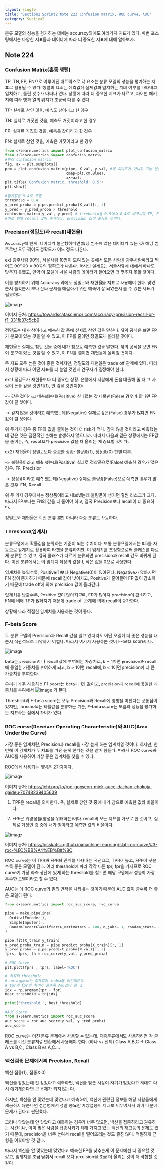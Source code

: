 ```yaml
---
layout: single
title: "Section2 Sprint2 Note 223 Confusion Matrix, ROC curve, AUC"
category: Section2
---
```


분류 모델의 성능을 평가하는 데에는 accuracy외에도 여러가지 지표가 있다. 이번 포스팅에서는 다양한 지표들과 데이터에 따라 더 중요한 지표에 대해 알아보자.

## Note 224
### Confusion Matrix(혼동 행렬)
TP, TN, FP, FN으로 이루어진 매트릭스로 각 요소는 분류 모델의 성능을 평가하는 지표로 활용될 수 있다. 행렬의 요소는 예측값이 실제값과 일치하는 지의 여부를 나타내고 일치하고, 틀린 갯수가 나타나 있다.
상황에 따라 더 중요한 지표가 다르고, 파이썬 패키지에 따라 행과 열의 위치가 조금씩 다를 수 있다.

TP: 실제로 참인 것을, 예측도 참이라고 한 경우

TN: 실제로 거짓인 것을, 예측도 거짓이라고 한 경우

FP: 실제로 거짓인 것을, 예측은 참이라고 한 경우

FN: 실제로 참인 것을, 예측은 거짓이라고 한 경우

```python
from sklearn.metrics import plot_confusion_matrix
from sklearn.metrics import confusion_matrix
#원래 confusion matrix
fig, ax = plt.subplots()
pcm = plot_confusion_matrix(pipe, X_val, y_val, #꼭 파이프가 아니라 그냥 분류 모델 넣으도 됨.
                            cmap=plt.cm.Blues,
                            ax=ax);
plt.title('Confusion matrix, threshold: 0.5')
plt.show()

#임계값을 0.4로 조정
threshold = 0.4
y_pred_proba = pipe.predict_proba(X_val)[:, 1]
y_pred = y_pred_proba > threshold
confusion_matrix(y_val, y_pred) # threhosld를 0.5에서 0.4로 바꾸니까 TP, FP값이 증가하고 FN,TN 값이 감소한다.
#이로 인해 recall 값이 증가하고, precision 값이 줄어들 것이다.
```

### Precision(정밀도)과 recall(재현율)

Accuracy에 한계: 데이터가 불균형하다면(특정 범주에 많은 데이터가 있는 것) 해당 범주로만 모두 찍어도 정확도가 어느 정도 나온다.

ex) 광주사람 90명 , 서울사람 10명이 모여 있는 곳에서 모든 사람을 광주사람이라고 찍어도 90/100 = 90%의 정확도가 나온다.
하지만 실제로는 서울사람에 대해서 하나도 맞추지 못했고, 만약 이 모델에 서울 사람의 데이터가 들어오면 더 맞추지 못할 것이다.

이를 방지하기 위해 Accuracy 외에도 정밀도와 재현율을 지표로 사용해야 한다. 맞았는지 틀렸는지 보다 진짜 문제를 해결하기 위한 예측이 잘 되었는지 볼 수 있는 지표가 필요하다.

![image](https://user-images.githubusercontent.com/97672187/156867417-6e1d247d-8ef8-4f4d-b3b2-bf791cf52075.png)

이미지 출처: https://towardsdatascience.com/accuracy-precision-recall-or-f1-331fb37c5cb9

정밀도는 내가 참이라고 예측한 값 중에 실제로 참인 값을 말한다. 위의 공식을 보면 FP가 분모에 있는 것을 알 수 있고, 이 FP를 줄이면 정밀도가 올라갈 것이다.

재현율은 실제로 참인 것들 중에 내가 참으로 예측한 값을 말한다. 위의 공식을 보면 FN이 분모에 있는 것을 알 수 있고, 이 FN을 줄이면 재현율이 올라갈 것이다.

두 지표 모두 높은 것이 좋은 것이지만, 정밀도와 재현율은 trade off 관계에 있다. 따라서 상황에 따라 어떤 지표를 더 높일 것인지 연구자가 결정해야 한다.

ex1) 정밀도가 재현율보다 더 중요한 상황: 은행에서 사람에게 돈을 대출해 줄 때 그 사람이 돈을 갚을 것인지(1), 안 갚을 것인지(0)

-> 갚을 것이라고 예측했는데(Positive) 실제로는 갚지 못한(False) 경우가 많다면 FP 값이 클 것이다.

-> 갚지 않을 것이라고 예측했는데(Negative) 실제로 갚은(False) 경우가 많다면 FN 값이 클 것이다.

위 두가지 경우 중 FP의 값을 줄이는 것이 더 risk가 적다. 갚지 않을 것이라고 예측했는데 갚은 것은 금전적인 손해는 발생하지 않으니까. 따라서 다음과 같은 상황에서는 FP값을 줄이는, 즉,
recall보다 precision 값을 더 올리는 게 중요할 것이다.

ex2) 재현율이 정밀도보다 중요한 상황: 불량품(1), 정상품(0) 판별 여부.

-> 불량품이라고 예측 했는데(Positive) 실제로 정상품으로(False) 예측한 경우가 많은 경우. FP. Precision

-> 정상품이라고 예측 했는데(Negative) 실제로 불량품(False)으로 예측한 경우가 많은 경우. FN, Recall

위 두 가지 경우에서는 정상품이라고 내보냈는데 불량품이 생기면 훨씬 리스크가 크다. 따라서 FP보다는 FN의 값을 더 줄여야 하고, 결국 Precision보다 recall이 더 중요하다.

정밀도와 재현율은 이진 분류 뿐만 아니라 다중 분류도 가능하다.

### Threshold(임계치)
분류모델에서 확률값을 분류하는 기준이 되는 수치이다. 보통 분류모델에서는 0.5를 자동으로 임계치로 활용하여 타겟을 분류하지만, 이 임계치를 조정함으로써 클래스를 다르게 분류할 수 있고,
결국 클래스가 다르게 분류되면 precision과 recall 값도 바뀌게 된다. 이진 분류에서는 이 임계치 이상의 값을 1, 작은 값을 0으로 사용한다.

임계치를 높일수록, Positive(1)보다 Negative(0)이 많아진다. Negative가 많아지면 FN 값이 증가하기 때문에 recall 값이 낮아지고, Positive가 줄어들어 FP 값이 감소하기 때문에 trade off에 의해
precision 값이 올라간다.

임계치를 낮출수록, Positive 값이 많아지므로, FP가 많아져 precision이 감소하고, FN에 비해 TP가 많아지기 때문에 trade off 관계에 의해 recall이 증가한다.

상황에 따라 적절한 임계치를 사용하는 것이 좋다.

### F-beta Score
두 분류 모델의 Precision과 Recall 값을 알고 있더라도 어떤 모델이 더 좋은 성능을 내는지 직관적으로 파악하기 어렵다. 따라서 여기서 사용하는 것이 F-beta score이다. 

![image](https://user-images.githubusercontent.com/97672187/156741437-f9293b63-3d98-46ce-b82e-1cf89bf2b9a4.png)

beta는 precision이나 recall 값에 부여되는 가중치로, b = 1이면 precision과 recall에 동일한 가중치를 부여하게 되고, b > 1이면 recall에, b < 1이면 precision에 더 큰 가중치를 부여한다.

우리가 자주 사용하는 F1 score는 beta가 1인 값이고, precision과 recall에 동일한 가중치를 부여해서 ![image](https://user-images.githubusercontent.com/97672187/156741816-4a770f24-bfef-4c2c-9251-256bfc275927.png)
가 된다.

Threshold와 F-beta score는 모두 Precision과 Recall에 영향을 미친다는 공통점이 있지만, threshold는 확률값을 분류하는 기준, F-beta score는 모델의 성능을 평가하는 지표라는 점에서 차이가 있다.

### ROC curve(Receiver Operating Characteristic)와 AUC(Area Under the Curve)
가장 좋은 임계치란, Precision과 recall을 가장 높게 하는 임계치일 것이다. 하지만, 한 번에 이 임계치가 두 지표를 가장 높게 한다는 것을 알기 힘들다. 따라서 ROC curve와 AUC를 사용하여
가장 좋은 임계치를 찾을 수 있다.

ROC에서 사용되는 개념은 2가지이다.

![image](https://user-images.githubusercontent.com/97672187/156743849-f8dee67b-c3a9-4113-ad05-504776103223.png)

이미지 출처: https://ichi.pro/ko/roc-gogseon-mich-auce-daehan-choboja-gaideu-70748239405639

1) TPR은 recall을 의미한다. 즉, 실제로 참인 것 중에 내가 참으로 예측한 값의 비율이다.

2) FPR은 위양성률(양성을 위배하는)이다. recall의 모든 지표를 거꾸로 한 것이고, 실제로 거짓인 것 중에 내가 참이라고 예측한 값의 비율이다.

![image](https://user-images.githubusercontent.com/97672187/156744802-45f486ba-8057-4a87-88f9-2759ca0111d6.png)

이미지 출처: https://losskatsu.github.io/machine-learning/stat-roc-curve/#3-roc-%EC%BB%A4%EB%B8%8C

ROC curve는 이 TPR과 FPR의 관계를 나타내는 곡선으로, TPR이 높고, FPR이 낮을수록 좋은 모델이 된다. 여러 threshold에 따라 각각 다른 tpr, fpr을 가지므로 ROC curve가 가장 좌측 상단에 있게 하는 threshold를 찾으면 해당 모델에서 성능이
가장 우수한 모델이라고 할 수 있다.

AUC는 이 ROC curve의 밑의 면적을 나타내는 것이기 때문에 AUC 값이 클수록 더 좋은 모델이 된다.

```python
from sklearn.metrics import roc_auc_score, roc_curve

pipe = make_pipeline(
  OrdinalEncoder(),
  SimpleImputer(),
  RandomForestClassifier(n_estimators = 100, n_jobs=-1, random_state= 42, max_depth= 8, oob_score=True, min_samples_leaf = 5, min_samples_split= 2)
)

pipe.fit(X_train,y_train)
y_pred_proba_train = pipe.predict_proba(X_train)[:, 1] 
y_pred_proba = pipe.predict_proba(X_val)[:, 1] 
fprs, tprs, th = roc_curve(y_val, y_pred_proba)

# ROC Curve
plt.plot(fprs , tprs, label='ROC')

# 최적의 threshold
# np.argmax는 최댓값의 index를 리턴해준다.
# tpr과 fpr의 차이가 클수록 AUC값이 클 것.
idx = np.argmax(tpr - fpr)
best_threshold = th[idx]

print('threshold:', best_threshold)

#AUC Score
from sklearn.metrics import roc_auc_score
auc_score = roc_auc_score(y_val, y_pred_proba)
auc_score

```

ROC curve는 이진 분류 문제에서 사용할 수 있는데, 다중분류에서도 사용하려면 각 클래스를 이진 분류처럼 변환해서 사용해야 한다. (하나 vs 전체)
Class A,B,C -> Class A vs B,C , Class B vs A,C....

### 백신접종 문제에서의 Precision, Recall
백신 접종(1), 접종X(0)

백신을 맞았는데 안 맞았다고 예측하면, 백신을 맞은 사람이 자기가 맞았다고 제대로 다시 얘기해준다면 큰 문제가 되지 않는다.

하지만, 백신을 안 맞았는데 맞았다고 예측하여, 백신에 관련된 정보를 해당 사람들에게 제공하지 않는다면 전염병에서 정말 중요한 예방접종이 제대로 이루어지지 않기 때문에 문제가 된다고 판단했다.

그러나 맞았는데 안 맞았다고 예측하는 경우가 너무 많으면, 백신을 접종하라고 권유하는 시간이나, 이미 맞은 사람을 접종시키기 위해 가지고 있는 백신의 재고등의 문제도 있기 때문에, precision을 너무 높여서 recall을 떨어뜨리는 것도 좋진 않다. 적절하게 균형을 이뤄야할 것 같다.

따라서 백신을 안 맞았는데 맞았다고 예측한 FP를 낮추는게 이 문제에선 더 중요할 것 같고, 임계치를 조금 낮춰서 recall 보다 precision을 조금 더 올리는 것이 더 적합할 것 같다





